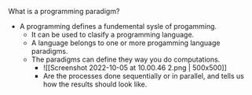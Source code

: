 What is a programming paradigm?
- A programming defines a fundemental sysle of progamming.
	- It can be used to clasify a programming language.
	- A language belongs to one or more progamming language paradigms. 
	- The paradigms can define they way you do computations.
		- ![[Screenshot 2022-10-05 at 10.00.46 2.png | 500x500]]
		- Are the processes done sequentially or in parallel, and tells us how the results should look like.